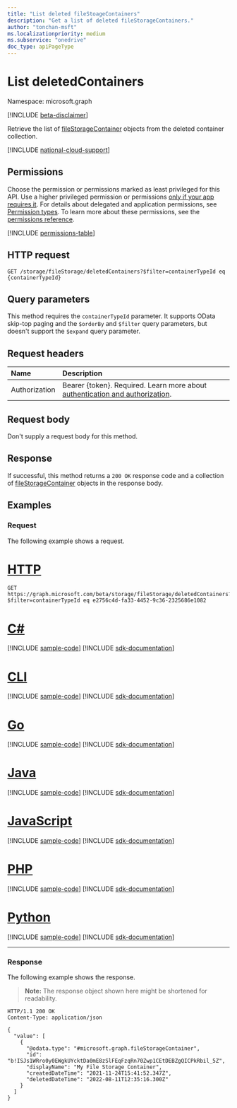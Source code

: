 ```yaml
---
title: "List deleted fileStoageContainers"
description: "Get a list of deleted fileStorageContainers."
author: "tonchan-msft"
ms.localizationpriority: medium
ms.subservice: "onedrive"
doc_type: apiPageType
---
```


# List deletedContainers

Namespace: microsoft.graph

[!INCLUDE [beta-disclaimer](../../includes/beta-disclaimer.md)]

Retrieve the list of [fileStorageContainer](../resources/filestoragecontainer.md) objects from the deleted container collection. 

[!INCLUDE [national-cloud-support](../../includes/global-only.md)]

## Permissions

Choose the permission or permissions marked as least privileged for this API. Use a higher privileged permission or permissions [only if your app requires it](/graph/permissions-overview#best-practices-for-using-microsoft-graph-permissions). For details about delegated and application permissions, see [Permission types](/graph/permissions-overview#permission-types). To learn more about these permissions, see the [permissions reference](/graph/permissions-reference).

<!-- {
  "blockType": "permissions",
  "name": "filestorage-list-deletedcontainers-permissions"
}
-->
[!INCLUDE [permissions-table](../includes/permissions/filestorage-list-deletedcontainers-permissions.md)]

## HTTP request

<!-- {
  "blockType": "ignored"
}
-->
``` http
GET /storage/fileStorage/deletedContainers?$filter=containerTypeId eq {containerTypeId}
```

## Query parameters
This method requires the `containerTypeId` parameter. It supports OData skip-top paging and the `$orderBy` and `$filter` query parameters, but doesn't support the `$expand` query parameter.

## Request headers

|Name|Description|
|:---|:---|
|Authorization|Bearer {token}. Required. Learn more about [authentication and authorization](/graph/auth/auth-concepts).|

## Request body

Don't supply a request body for this method.

## Response

If successful, this method returns a `200 OK` response code and a collection of [fileStorageContainer](../resources/filestoragecontainer.md) objects in the response body.

## Examples

### Request

The following example shows a request.
# [HTTP](#tab/http)
<!-- {
  "blockType": "request",
  "name": "list_deleted_filestoragecontainer"
}
-->
``` http
GET  https://graph.microsoft.com/beta/storage/fileStorage/deletedContainers?$filter=containerTypeId eq e2756c4d-fa33-4452-9c36-2325686e1082
```

# [C#](#tab/csharp)
[!INCLUDE [sample-code](../includes/snippets/csharp/list-deleted-filestoragecontainer-csharp-snippets.md)]
[!INCLUDE [sdk-documentation](../includes/snippets/snippets-sdk-documentation-link.md)]

# [CLI](#tab/cli)
[!INCLUDE [sample-code](../includes/snippets/cli/list-deleted-filestoragecontainer-cli-snippets.md)]
[!INCLUDE [sdk-documentation](../includes/snippets/snippets-sdk-documentation-link.md)]

# [Go](#tab/go)
[!INCLUDE [sample-code](../includes/snippets/go/list-deleted-filestoragecontainer-go-snippets.md)]
[!INCLUDE [sdk-documentation](../includes/snippets/snippets-sdk-documentation-link.md)]

# [Java](#tab/java)
[!INCLUDE [sample-code](../includes/snippets/java/list-deleted-filestoragecontainer-java-snippets.md)]
[!INCLUDE [sdk-documentation](../includes/snippets/snippets-sdk-documentation-link.md)]

# [JavaScript](#tab/javascript)
[!INCLUDE [sample-code](../includes/snippets/javascript/list-deleted-filestoragecontainer-javascript-snippets.md)]
[!INCLUDE [sdk-documentation](../includes/snippets/snippets-sdk-documentation-link.md)]

# [PHP](#tab/php)
[!INCLUDE [sample-code](../includes/snippets/php/list-deleted-filestoragecontainer-php-snippets.md)]
[!INCLUDE [sdk-documentation](../includes/snippets/snippets-sdk-documentation-link.md)]

# [Python](#tab/python)
[!INCLUDE [sample-code](../includes/snippets/python/list-deleted-filestoragecontainer-python-snippets.md)]
[!INCLUDE [sdk-documentation](../includes/snippets/snippets-sdk-documentation-link.md)]

---


### Response

The following example shows the response.

>**Note:** The response object shown here might be shortened for readability.

<!-- {
  "blockType": "response",
  "truncated": true,
  "@odata.type": "Collection(microsoft.graph.fileStorageContainer)"
}
-->
``` http
HTTP/1.1 200 OK
Content-Type: application/json

{
  "value": [
    {
      "@odata.type": "#microsoft.graph.fileStorageContainer",
      "id": "b!ISJs1WRro0y0EWgkUYcktDa0mE8zSlFEqFzqRn70Zwp1CEtDEBZgQICPkRbil_5Z",
      "displayName": "My File Storage Container",
      "createdDateTime": "2021-11-24T15:41:52.347Z",
      "deletedDateTime": "2022-08-11T12:35:16.300Z"
    }
  ]
}
```


